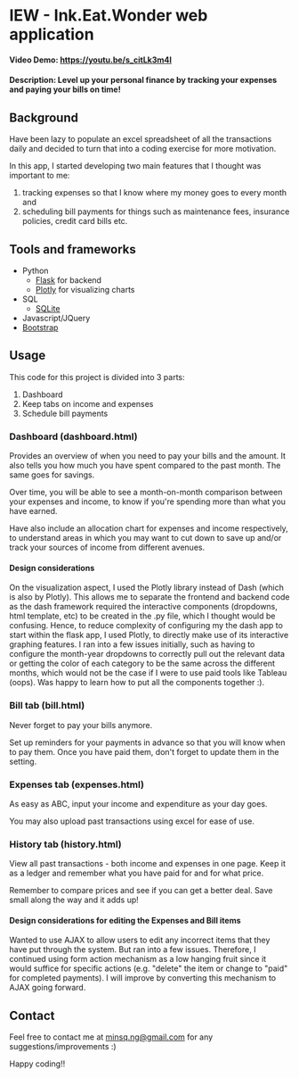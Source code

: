 # IEW - Ink.Eat.Wonder web application
#### Video Demo: https://youtu.be/s_citLk3m4I
#### Description: Level up your personal finance by tracking your expenses and paying your bills on time!

## Background
Have been lazy to populate an excel spreadsheet of all the transactions daily and decided to turn that into a coding exercise for more motivation.

In this app, I started developing two main features that I thought was important to me:
1. tracking expenses so that I know where my money goes to every month and
2. scheduling bill payments for things such as maintenance fees, insurance policies, credit card bills etc.


## Tools and frameworks
- Python
    - [Flask](https://flask.palletsprojects.com/en/2.0.x/) for backend
    - [Plotly](https://plotly.com/) for visualizing charts
- SQL
    - [SQLite](https://www.sqlite.org/index.html)
- Javascript/JQuery
- [Bootstrap](https://getbootstrap.com/)

## Usage
This code for this project is divided into 3 parts:
1. Dashboard
2. Keep tabs on income and expenses
3. Schedule bill payments

### Dashboard (dashboard.html)

Provides an overview of when you need to pay your bills and the amount. It also tells you how much you have spent compared to the past month. The same goes for savings.

Over time, you will be able to see a month-on-month comparison between your expenses and income, to know if you're spending more than what you have earned.

Have also include an allocation chart for expenses and income respectively, to understand areas in which you may want to cut down to save up and/or track your sources of income from different avenues.

#### Design considerations
On the visualization aspect, I used the Plotly library instead of Dash (which is also by Plotly).
This allows me to separate the frontend and backend code as the dash framework required the interactive components (dropdowns, html template, etc) to be created in the .py file, which I thought would be confusing.
Hence, to reduce complexity of configuring my the dash app to start within the flask app, I used Plotly, to directly make use of its interactive graphing features.
I ran into a few issues initially, such as having to configure the month-year dropdowns to correctly pull out the relevant data or getting the color of each category to be the same across the different months, which would not be the case if I were to use paid tools like Tableau (oops).
Was happy to learn how to put all the components together :).


### Bill tab (bill.html)

Never forget to pay your bills anymore.

Set up reminders for your payments in advance so that you will know when to pay them. Once you have paid them, don't forget to update them in the setting.

### Expenses tab (expenses.html)

As easy as ABC, input your income and expenditure as your day goes.

You may also upload past transactions using excel for ease of use.


### History tab (history.html)

View all past transactions - both income and expenses in one page. Keep it as a ledger and remember what you have paid for and for what price.

Remember to compare prices and see if you can get a better deal. Save small along the way and it adds up!


#### Design considerations for editing the Expenses and Bill items
Wanted to use AJAX to allow users to edit any incorrect items that they have put through the system. But ran into a few issues.
Therefore, I continued using form action mechanism as a low hanging fruit since it would suffice for specific actions (e.g. "delete" the item or change to "paid" for completed payments).
I will improve by converting this mechanism to AJAX going forward.

## Contact
Feel free to contact me at minsq.ng@gmail.com for any suggestions/improvements :)

Happy coding!!
